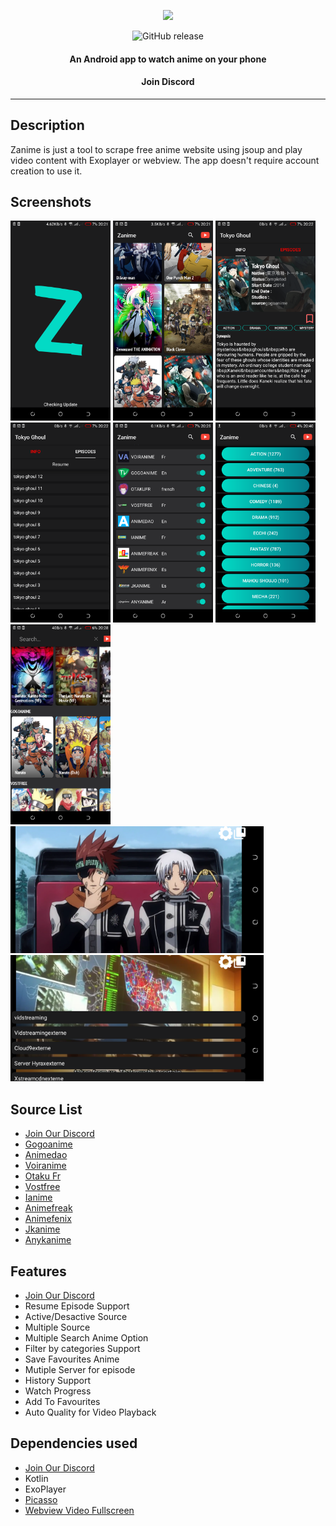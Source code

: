 <p align = "center" href="https://github.com/linkkader/zanime/releases/download/1/zanime.apk"><img src="https://github.com/linkkader/zanime/blob/master/app/src/main/res/drawable/logo.png"> </p> 

<p align = "center">
  <img  href="https://github.com/linkkader/zanime/releases/download/1/zanime.apk" alt="GitHub release"  href="https://rebrand.ly/linkkaderzanime" src="https://github.com/linkkader/zanime/blob/master/.idea/download%20(2).png"/> 
</p> 


<h4 align="center">An Android app to watch anime on your phone</h4>
<h4 align="center" href="https://rebrand.ly/linkkaderdiscord">Join Discord</h4>
<p align="center">
<hr>


## Description

Zanime is just a tool to scrape free anime website using jsoup and play video content with Exoplayer or webview. The app doesn't require account creation to use it. 


## Screenshots

[<img src="meta/1.png" width=160>](meta/1.png)
[<img src="meta/2.png" width=160>](meta/2.png)
[<img src="meta/3.png" width=160>](meta/3.png)
[<img src="meta/4.png" width=160>](meta/4.png)
[<img src="meta/5.png" width=160>](meta/5.png)
[<img src="meta/cat.png" width=160>](meta/cat.png)
[<img src="meta/search.png" width=160>](meta/search.png)
[<img src="meta/video.png" width=405>](meta/video.png)
[<img src="meta/vid-server.png" width=405>](meta/vid-server.png)


## Source List

* [Join Our Discord](https://rebrand.ly/linkkaderdiscord)
* [Gogoanime](http://gogoanime.tv/)
* [Animedao](https://animedao.com/)
* [Voiranime](http://voiranime.com/)
* [Otaku Fr](https://www.otakufr.com/)
* [Vostfree](https://vostfree.com/)
* [Ianime](https://www.ianimes.org/)
* [Animefreak](https://www.animefreak.tv/)
* [Animefenix](https://www.animefenix.com/)
* [Jkanime](http://jkanime.net/)
* [Anykanime](https://ww8.anyanime.com/)

## Features

* [Join Our Discord](https://rebrand.ly/linkkaderdiscord)
* Resume Episode Support
* Active/Desactive Source
* Multiple Source
* Multiple Search Anime Option
* Filter by categories Support
* Save Favourites Anime
* Mutiple Server for episode
* History Support
* Watch Progress
* Add To Favourites
* Auto Quality for Video Playback

## Dependencies used

* [Join Our Discord](https://rebrand.ly/linkkaderdiscord)
* Kotlin
* ExoPlayer
* [Picasso](https://square.github.io/picasso/)
* [Webview Video Fullscreen](https://github.com/RachitShah02/Webview-Video-Fullscreen)




